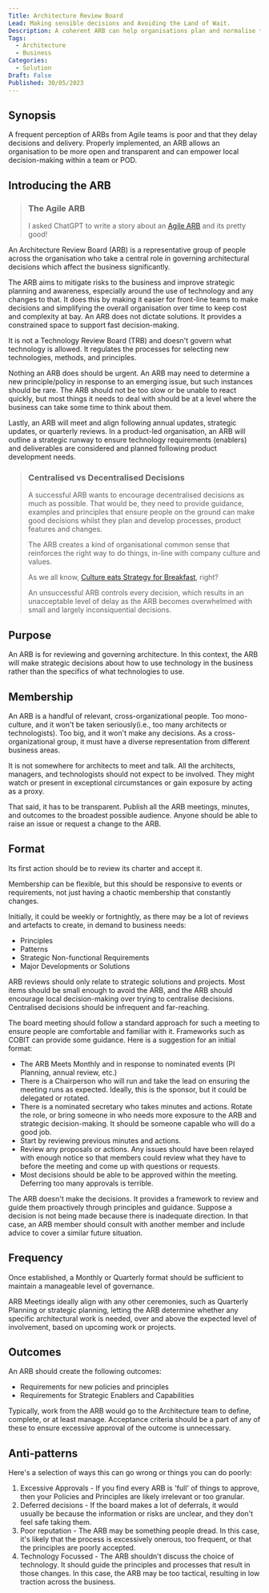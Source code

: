 ```yaml
---
Title: Architecture Review Board
Lead: Making sensible decisions and Avoiding the Land of Wait.
Description: A coherent ARB can help organisations plan and normalise technology decisions. It can also create a situation where nothing happens, and work goes to die.
Tags:
  - Architecture
  - Business
Categories:
  - Solution
Draft: False
Published: 30/05/2023
---
```

## Synopsis

A frequent perception of ARBs from Agile teams is poor and that they delay decisions and delivery. Properly implemented, an ARB allows an organisation to be more open and transparent and can empower local decision-making within a team or POD.

## Introducing the ARB

> ### The Agile ARB
>
> I asked ChatGPT to write a story about an [Agile ARB](xref:the-agile-arb) and its pretty good!

An Architecture Review Board (ARB) is a representative group of people across the organisation who take a central role in governing architectural decisions which affect the business significantly.

The ARB aims to mitigate risks to the business and improve strategic planning and awareness, especially around the use of technology and any changes to that. It does this by making it easier for front-line teams to make decisions and simplifying the overall organisation over time to keep cost and complexity at bay. An ARB does not dictate solutions. It provides a constrained space to support fast decision-making.

It is not a Technology Review Board (TRB) and doesn't govern what technology is allowed. It regulates the processes for selecting new technologies, methods, and principles.

Nothing an ARB does should be urgent. An ARB may need to determine a new principle/policy in response to an emerging issue, but such instances should be rare. The ARB should not be too slow or be unable to react quickly, but most things it needs to deal with should be at a level where the business can take some time to think about them.

Lastly, an ARB will meet and align following annual updates, strategic updates, or quarterly reviews. In a product-led organisation, an ARB will outline a strategic runway to ensure technology requirements (enablers) and deliverables are considered and planned following product development needs.

> ### Centralised vs Decentralised Decisions
>
> A successful ARB wants to encourage decentralised decisions as much as possible. That would be, they need to provide guidance, examples and principles that ensure people on the ground can make good decisions whilst they plan and develop processes, product features and changes.
>
>The ARB creates a kind of organisational common sense that reinforces the right way to do things, in-line with company culture and values.
>
> As we all know, [Culture eats Strategy for Breakfast](https://www.thealternativeboard.com/blog/culture-eats-strategy), right?
>
> An unsuccessful ARB controls every decision, which results in an unacceptable level of delay as the ARB becomes overwhelmed with small and largely inconsiquential decisions.

## Purpose

An ARB is for reviewing and governing architecture. In this context, the ARB will make strategic decisions about how to use technology in the business rather than the specifics of what technologies to use.

## Membership

An ARB is a handful of relevant, cross-organizational people. Too mono-culture, and it won't be taken seriously(i.e., too many architects or technologists). Too big, and it won't make any decisions. As a cross-organizational group, it must have a diverse representation from different business areas.

It is not somewhere for architects to meet and talk. All the architects, managers, and technologists should not expect to be involved. They might watch or present in exceptional circumstances or gain exposure by acting as a proxy.

That said, it has to be transparent. Publish all the ARB meetings, minutes, and outcomes to the broadest possible audience. Anyone should be able to raise an issue or request a change to the ARB.

## Format

Its first action should be to review its charter and accept it.

Membership can be flexible, but this should be responsive to events or requirements, not just having a chaotic membership that constantly changes.

Initially, it could be weekly or fortnightly, as there may be a lot of reviews and artefacts to create, in demand to business needs:

* Principles
* Patterns
* Strategic Non-functional Requirements
* Major Developments or Solutions

ARB reviews should only relate to strategic solutions and projects. Most items should be small enough to avoid the ARB, and the ARB should encourage local decision-making over trying to centralise decisions. Centralised decisions should be infrequent and far-reaching.

The board meeting should follow a standard approach for such a meeting to ensure people are comfortable and familiar with it. Frameworks such as COBIT can provide some guidance. Here is a suggestion for an initial format:

* The ARB Meets Monthly and in response to nominated events (PI Planning, annual review, etc.)
* There is a Chairperson who will run and take the lead on ensuring the meeting runs as expected. Ideally, this is the sponsor, but it could be delegated or rotated.
* There is a nominated secretary who takes minutes and actions. Rotate the role, or bring someone in who needs more exposure to the ARB and strategic decision-making. It should be someone capable who will do a good job.
* Start by reviewing previous minutes and actions.
* Review any proposals or actions. Any issues should have been relayed with enough notice so that members could review what they have to before the meeting and come up with questions or requests.
* Most decisions should be able to be approved within the meeting. Deferring too many approvals is terrible.

The ARB doesn't make the decisions. It provides a framework to review and guide them proactively through principles and guidance. Suppose a decision is not being made because there is inadequate direction. In that case, an ARB member should consult with another member and include advice to cover a similar future situation.

## Frequency

Once established, a Monthly or Quarterly format should be sufficient to maintain a manageable level of governance.

ARB Meetings ideally align with any other ceremonies, such as Quarterly Planning or strategic planning, letting the ARB determine whether any specific architectural work is needed, over and above the expected level of involvement, based on upcoming work or projects.

## Outcomes

An ARB should create the following outcomes:

* Requirements for new policies and principles
* Requirements for Strategic Enablers and Capabilities

Typically, work from the ARB would go to the Architecture team to define, complete, or at least manage. Acceptance criteria should be a part of any of these to ensure excessive approval of the outcome is unnecessary.

## Anti-patterns

Here's a selection of ways this can go wrong or things you can do poorly:

1. Excessive Approvals - If you find every ARB is 'full' of things to approve, then your Policies and Principles are likely irrelevant or too granular.
2. Deferred decisions - If the board makes a lot of deferrals, it would usually be because the information or risks are unclear, and they don't feel safe taking them.
3. Poor reputation - The ARB may be something people dread. In this case, it's likely that the process is excessively onerous, too frequent, or that the principles are poorly accepted.
4. Technology Focussed - The ARB shouldn't discuss the choice of technology. It should guide the principles and processes that result in those changes. In this case, the ARB may be too tactical, resulting in low traction across the business.
